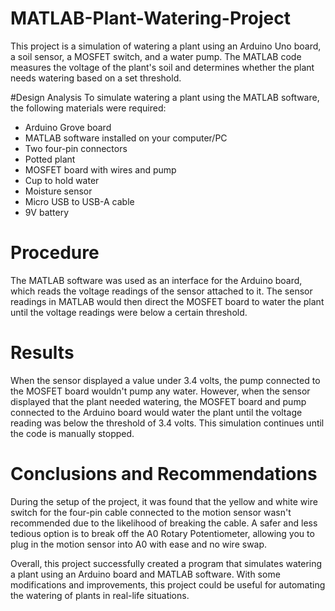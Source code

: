 # MATLAB-Plant-Watering-Project
This project is a simulation of watering a plant using an Arduino Uno board, a soil sensor, a MOSFET switch, and a water pump. The MATLAB code measures the voltage of the plant's soil and determines whether the plant needs watering based on a set threshold.

#Design Analysis
To simulate watering a plant using the MATLAB software, the following materials were required:

* Arduino Grove board
* MATLAB software installed on your computer/PC
* Two four-pin connectors
* Potted plant
* MOSFET board with wires and pump
* Cup to hold water
* Moisture sensor
* Micro USB to USB-A cable
* 9V battery

# Procedure
The MATLAB software was used as an interface for the Arduino board, which reads the voltage readings of the sensor attached to it. The sensor readings in MATLAB would then direct the MOSFET board to water the plant until the voltage readings were below a certain threshold.

# Results
When the sensor displayed a value under 3.4 volts, the pump connected to the MOSFET board wouldn't pump any water. However, when the sensor displayed that the plant needed watering, the MOSFET board and pump connected to the Arduino board would water the plant until the voltage reading was below the threshold of 3.4 volts. This simulation continues until the code is manually stopped.

# Conclusions and Recommendations
During the setup of the project, it was found that the yellow and white wire switch for the four-pin cable connected to the motion sensor wasn't recommended due to the likelihood of breaking the cable. A safer and less tedious option is to break off the A0 Rotary Potentiometer, allowing you to plug in the motion sensor into A0 with ease and no wire swap.

Overall, this project successfully created a program that simulates watering a plant using an Arduino board and MATLAB software. With some modifications and improvements, this project could be useful for automating the watering of plants in real-life situations.
